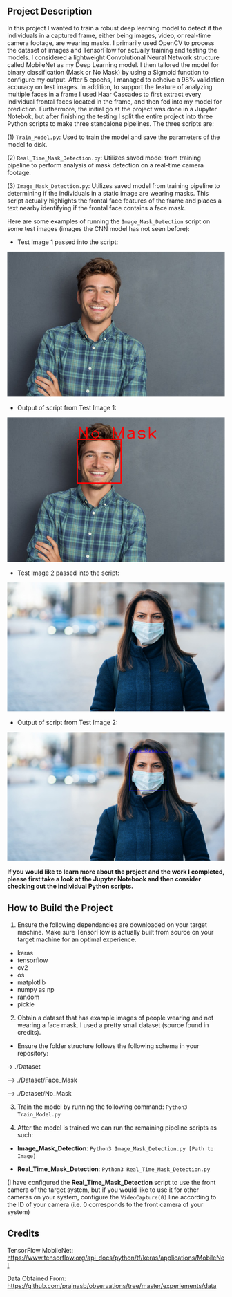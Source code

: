 ## Project Description

In this project I wanted to train a robust deep learning model to detect if the individuals in a captured frame, either being images, video, or real-time camera footage, are wearing masks. I primarily used OpenCV to process the dataset of images and TensorFlow for actually training and testing the models. I considered a lightweight Convolutional Neural Network structure called MobileNet as my Deep Learning model. I then tailored the model for binary classification (Mask or No Mask) by using a Sigmoid function to configure my output. After 5 epochs, I managed to acheive a 98% validation accuracy on test images. In addition, to support the feature of analyzing multiple faces in a frame I used Haar Cascades to first extract every individual frontal faces located in the frame, and then fed into my model for prediction. Furthermore, the initial go at the project was done in a Jupyter Notebok, but after finishing the testing I split the entire project into three Python scripts to make three standalone pipelines. The three scripts are:


(1) `Train_Model.py`: Used to train the model and save the parameters of the model to disk.

(2) `Real_Time_Mask_Detection.py`: Utilizes saved model from training pipeline to perform analysis of mask detection on a real-time camera footage.

(3) `Image_Mask_Detection.py`: Utilizes saved model from training pipeline to determining if the individuals in a static image are wearing masks. This script actually highlights the frontal face features of the frame and places a text nearby identifying if the frontal face contains a face mask.


Here are some examples of running the `Image_Mask_Detection` script on some test images (images the CNN model has not seen before):


- Test Image 1 passed into the script:

![](/Test_Image_1.jpg)

- Output of script from Test Image 1:

![](/Mask_detection_Evidence_1.png)


- Test Image 2 passed into the script:

![](/Test_Image_2.jpg)

- Output of script from Test Image 2:

![](/Mask_detection_Evidence_2.png)


**If you would like to learn more about the project and the work I completed, please first take a look at the Jupyter Notebook and then consider checking out the individual Python scripts.**


## How to Build the Project

1) Ensure the following dependancies are downloaded on your target machine. Make sure TensorFlow is actually built from source on your target machine for an optimal experience.

- keras
- tensorflow
- cv2
- os
- matplotlib
- numpy as np
- random
- pickle


2) Obtain a dataset that has example images of people wearing and not wearing a face mask. I used a pretty small dataset (source found in credits).

- Ensure the folder structure follows the following schema in your repository:

-> ./Dataset

--> ./Dataset/Face_Mask

--> ./Dataset/No_Mask


3) Train the model by running the following command: `Python3 Train_Model.py`


4) After the model is trained we can run the remaining pipeline scripts as such:

- **Image_Mask_Detection**: `Python3 Image_Mask_Detection.py [Path to Image]`

- **Real_Time_Mask_Detection**: `Python3 Real_Time_Mask_Detection.py`


(I have configured the **Real_Time_Mask_Detection** script to use the front camera of the target system, but if you would like to use it for other cameras on your system, configure the `VideoCapture(0)` line according to the ID of your camera (i.e. 0 corresponds to the front camera of your system)


## Credits

TensorFlow MobileNet: https://www.tensorflow.org/api_docs/python/tf/keras/applications/MobileNet

Data Obtained From: https://github.com/prajnasb/observations/tree/master/experiements/data
